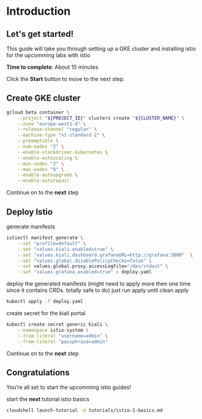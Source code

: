 # Introduction


## Let's get started!

This guide will take you through setting up a GKE cluster and installing istio for the upcomming labs with istio

**Time to complete**: About 15 minutes

Click the **Start** button to move to the next step.



## Create GKE cluster

```bash
gcloud beta container \
    --project "${PROJECT_ID}" clusters create "${CLUSTER_NAME}" \
    --zone "europe-west1-d" \
    --release-channel "regular" \
    --machine-type "n1-standard-2" \
    --preemptible \
    --num-nodes "2" \
    --enable-stackdriver-kubernetes \
    --enable-autoscaling \
    --min-nodes "2" \
    --max-nodes "8" \
    --enable-autoupgrade \
    --enable-autorepair
```

Continue on to the **next** step


## Deploy Istio

generate manifests
```bash
istioctl manifest generate \
    --set "profile=default" \
    --set "values.kiali.enabled=true" \
    --set "values.kiali.dashboard.grafanaURL=http://grafana:3000"  \
    --set "values.global.disablePolicyChecks=false" \
    --set values.global.proxy.accessLogFile="/dev/stdout" \
    --set "values.grafana.enabled=true" > deploy.yaml
```

deploy the generated manifests (might need to apply more then one time since it contains CRDs. totally safe to do)
just run apply until clean apply
```bash
kubectl apply -f deploy.yaml
```

create secret for the kiali portal
```bash
kubectl create secret generic kiali \
    --namespace istio-system \
    --from-literal "username=admin" \
    --from-literal "passphrase=admin"
```

Continue on to the **next** step




## Congratulations

<walkthrough-conclusion-trophy></walkthrough-conclusion-trophy>

You’re all set to start the upcomming istio guides!

start the **next** tutorial istio basics
```bash
cloudshell launch-tutorial -d tutorials/istio-1-basics.md
```
